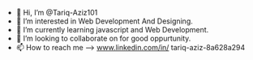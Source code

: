 - 👋 Hi, I’m @Tariq-Aziz101
- 👀 I’m interested in Web Development And Designing.
- 🌱 I’m currently learning javascript and Web Development.
- 💞️ I’m looking to collaborate on for good oppurtunity.
- 📫 How to reach me -->  www.linkedin.com/in/
tariq-aziz-8a628a294


<!---
Tariq-Aziz101/Tariq-Aziz101 is a ✨ special ✨ repository because its `README.md` (this file) appears on your GitHub profile.
You can click the Preview link to take a look at your changes.
--->
